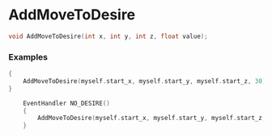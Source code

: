 # AddMoveToDesire

```cpp - C++
void AddMoveToDesire(int x, int y, int z, float value);
```

### Examples

```cpp - C++
{
	AddMoveToDesire(myself.start_x, myself.start_y, myself.start_z, 30);
}
```

```cpp - C++
    EventHandler NO_DESIRE()
    {
        AddMoveToDesire(myself.start_x, myself.start_y, myself.start_z, 30);
    }
```
